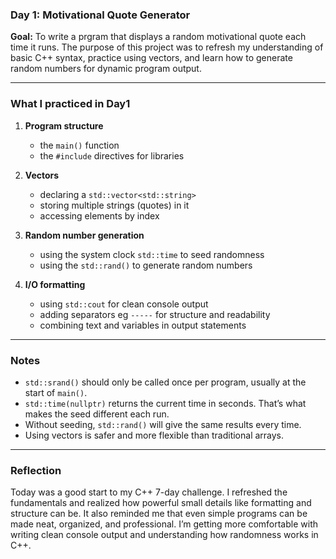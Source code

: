 ### Day 1: Motivational Quote Generator

**Goal:** To write a prgram that displays a random motivational quote each time it runs. The purpose of this project was to refresh my understanding of basic C++ syntax, practice using vectors, and learn how to generate random numbers for dynamic program output.

---

### What I practiced in Day1
1. **Program structure**
    - the `main()` function
    - the `#include` directives for libraries 

2. **Vectors**
    - declaring a `std::vector<std::string>`
    - storing multiple strings (quotes) in it
    - accessing elements by index

3. **Random number generation**
    - using the system clock `std::time` to seed randomness
    - using the `std::rand()` to generate random numbers

4. **I/O formatting**
    - using `std::cout` for clean console output
    - adding separators eg `-----` for structure and readability 
    - combining text and variables in output statements

---

### Notes
- `std::srand()` should only be called once per program, usually at the start of `main()`.  
- `std::time(nullptr)` returns the current time in seconds. That’s what makes the seed different each run.  
- Without seeding, `std::rand()` will give the same results every time.  
- Using vectors is safer and more flexible than traditional arrays.  

---

### Reflection  
Today was a good start to my C++ 7-day challenge. I refreshed the fundamentals and realized how powerful small details like formatting and structure can be. 
It also reminded me that even simple programs can be made neat, organized, and professional. I’m getting more comfortable with writing clean console output and understanding how randomness works in C++. 